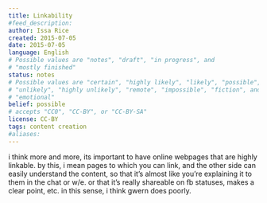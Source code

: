 ```yaml
---
title: Linkability
#feed_description: 
author: Issa Rice
created: 2015-07-05
date: 2015-07-05
language: English
# Possible values are "notes", "draft", "in progress", and
# "mostly finished"
status: notes
# Possible values are "certain", "highly likely", "likely", "possible",
# "unlikely", "highly unlikely", "remote", "impossible", "fiction", and
# "emotional"
belief: possible
# accepts "CC0", "CC-BY", or "CC-BY-SA"
license: CC-BY
tags: content creation
#aliases: 
---
```


i think more and more, its important to have online webpages that are
highly linkable. by this, i mean pages to which you can link, and the
other side can easily understand the content, so that it’s almost like
you’re explaining it to them in the chat or w/e. or that it’s really
shareable on fb statuses, makes a clear point, etc. in this sense, i
think gwern does poorly.
